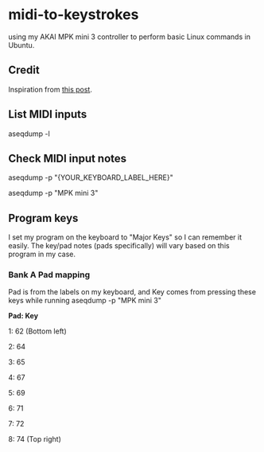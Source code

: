 # midi-to-keystrokes
using my AKAI MPK mini 3 controller to perform basic Linux commands in Ubuntu.

## Credit

Inspiration from [this post](https://superuser.com/questions/1170136/translating-midi-input-into-computer-keystrokes-on-linux).

## List MIDI inputs

aseqdump -l

## Check MIDI input notes

aseqdump -p "{YOUR_KEYBOARD_LABEL_HERE}"

aseqdump -p "MPK mini 3"

## Program keys

I set my program on the keyboard to "Major Keys" so I can remember it easily. The key/pad notes (pads specifically) will vary based on this program in my case.

### Bank A Pad mapping

Pad is from the labels on my keyboard, and Key comes from pressing these keys while running aseqdump -p "MPK mini 3"

**Pad:  Key**

1: 62 (Bottom left)

2: 64

3: 65

4: 67

5: 69

6: 71

7: 72

8: 74 (Top right)

